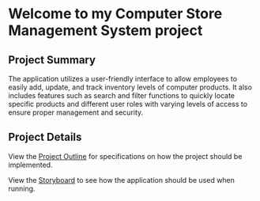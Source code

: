 # Welcome to my Computer Store Management System project

## Project Summary
The application utilizes a user-friendly interface to allow employees to easily add, update, and track inventory levels of computer products. It also includes features such as search and filter functions to quickly locate specific products and different user roles with varying levels of access to ensure proper management and security. 

## Project Details
View the [Project Outline](https://github.com/lukasjelly/ComputerStoreManager/blob/b3292f8093dd86ee5c6ca5e779919d3ffa5b481f/Project%20Outline.pdf "Project Outline") for specifications on how the project should be implemented.

View the [Storyboard](https://github.com/lukasjelly/ComputerStoreManager/blob/b3292f8093dd86ee5c6ca5e779919d3ffa5b481f/StoryBoard.pdf "Storyboard") to see how the application should be used when running.
